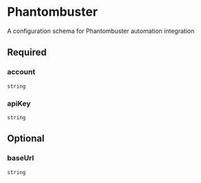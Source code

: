 # Phantombuster

A configuration schema for Phantombuster automation integration

## Required

### account

`string`

### apiKey

`string`

## Optional

### baseUrl

`string`
